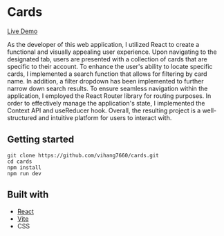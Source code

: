 # Cards
[Live Demo](https://card-storage.netlify.app/)

As the developer of this web application, I utilized React to create a functional and visually appealing user experience. Upon navigating to the designated tab, users are presented with a collection of cards that are specific to their account. To enhance the user's ability to locate specific cards, I implemented a search function that allows for filtering by card name. In addition, a filter dropdown has been implemented to further narrow down search results. To ensure seamless navigation within the application, I employed the React Router library for routing purposes. In order to effectively manage the application's state, I implemented the Context API and useReducer hook. Overall, the resulting project is a well-structured and intuitive platform for users to interact with.
## Getting started

    git clone https://github.com/vihang7660/cards.git
    cd cards
    npm install
    npm run dev

## Built with

 - [React](https://reactjs.org/)
 - [Vite](https://vitejs.dev/)
 - CSS
